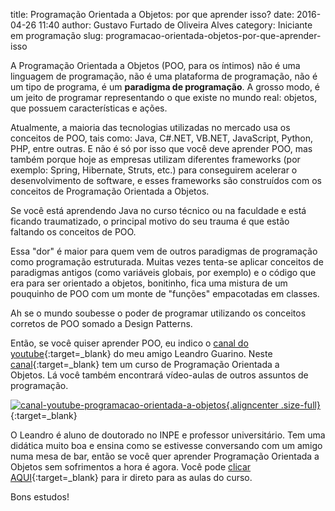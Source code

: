 title: Programação Orientada a Objetos: por que aprender isso?
date: 2016-04-26 11:40
author: Gustavo Furtado de Oliveira Alves
category: Iniciante em programação
slug: programacao-orientada-objetos-por-que-aprender-isso

A Programação Orientada a Objetos (POO, para os íntimos) não é uma
linguagem de programação, não é uma plataforma de programação, não é um
tipo de programa, é um **paradigma de programação**. A grosso modo, é um
jeito de programar representando o que existe no mundo real: objetos,
que possuem características e ações.

Atualmente, a maioria das tecnologias utilizadas no mercado usa os
conceitos de POO, tais como: Java, C\#.NET, VB.NET, JavaScript, Python,
PHP, entre outras. E não é só por isso que você deve aprender POO, mas
também porque hoje as empresas utilizam diferentes frameworks (por
exemplo: Spring, Hibernate, Struts, etc.) para conseguirem acelerar o
desenvolvimento de software, e esses frameworks são construídos com os
conceitos de Programação Orientada a Objetos.

Se você está aprendendo Java no curso técnico ou na faculdade e está
ficando traumatizado, o principal motivo do seu trauma é que estão
faltando os conceitos de POO.

Essa "dor" é maior para quem vem de outros paradigmas de programação
como programação estruturada. Muitas vezes tenta-se aplicar conceitos de
paradigmas antigos (como variáveis globais, por exemplo) e o código que
era para ser orientado a objetos, bonitinho, fica uma mistura de um
pouquinho de POO com um monte de "funções" empacotadas em classes.

Ah se o mundo soubesse o poder de programar utilizando os conceitos
corretos de POO somado a Design Patterns.

Então, se você quiser aprender POO, eu indico o [canal do
youtube](https://goo.gl/C7Sq8Z){:target=\_blank} do meu amigo Leandro Guarino. Neste
[canal](https://goo.gl/C7Sq8Z){:target=\_blank} tem um curso de Programação Orientada a
Objetos. Lá você também encontrará vídeo-aulas de outros assuntos de
programação.

[![canal-youtube-programacao-orientada-a-objetos](/images/programacao-orientada-objetos-por-que-aprender-isso/canal-youtube-programacao-orientada-a-objetos.png){.aligncenter .size-full}](https://goo.gl/C7Sq8Z){:target=\_blank}

O Leandro é aluno de doutorado no INPE e professor universitário. Tem
uma didática muito boa e ensina como se estivesse conversando com um
amigo numa mesa de bar, então se você quer aprender Programação
Orientada a Objetos sem sofrimentos a hora é agora. Você pode [clicar
AQUI](https://goo.gl/C7Sq8Z){:target=\_blank} para ir direto para as aulas do curso.

Bons estudos!
